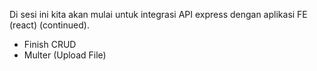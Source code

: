 Di sesi ini kita akan mulai untuk integrasi API express dengan aplikasi FE (react) (continued).

- Finish CRUD
- Multer (Upload File)
